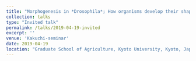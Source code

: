 ```yaml
---
title: "Morphogenesis in *Drosophila*; How organisms develop their shapes"
collection: talks
type: "Invited talk"
permalink: /talks/2019-04-19-invited
excerpt: ''
venue: 'Kakuchi-seminar'
date: 2019-04-19
location: "Graduate School of Agriculture, Kyoto University, Kyoto, Japan"
---
```


